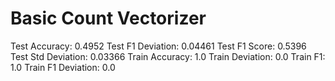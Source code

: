 # Basic Count Vectorizer

Test Accuracy: 0.4952
Test F1 Deviation: 0.04461
Test F1 Score: 0.5396
Test Std Deviation: 0.03366
Train Accuracy: 1.0
Train Deviation: 0.0
Train F1: 1.0
Train F1 Deviation: 0.0